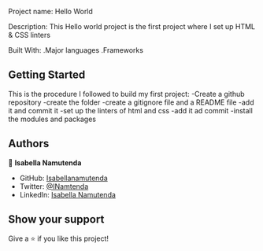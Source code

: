 Project name: Hello World


Description:
This Hello world project is the first project where I  set up HTML & CSS linters


Built With:
     .Major languages
     .Frameworks

## Getting Started
This is the procedure I followed to build my first project:
      -Create a github repository
      -create the folder
      -create a gitignore file and a README file
      -add it and commit it
      -set up the linters of html and css
      -add it ad commit
      -install the modules and packages





## Authors

👤   **Isabella Namutenda**

- GitHub: [Isabellanamutenda](https://github.com/Isabellanamutenda)
- Twitter: [@INamtenda](https://twitter.com/INamtenda)
- LinkedIn: [Isabella Namutenda](https://www.linkedin.com/in/isabella-namutenda/)


## Show your support

Give a ⭐️ if you like this project!
